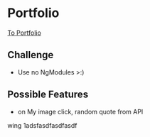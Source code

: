 # Portfolio

[To Portfolio](https://jaaguil2.github.io/portfolio/)


## Challenge
- Use no NgModules >:)

## Possible Features
 - on My image click, random quote from API

 wing 1adsfasdfasdfasdf